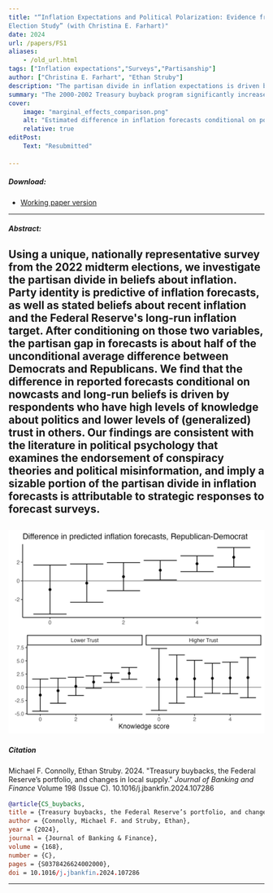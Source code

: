 ```yaml
---
title: "“Inflation Expectations and Political Polarization: Evidence from the Cooperative
Election Study” (with Christina E. Farhart)" 
date: 2024
url: /papers/FS1
aliases: 
    - /old_url.html
tags: ["Inflation expectations","Surveys","Partisanship"]
author: ["Christina E. Farhart", "Ethan Struby"]
description: "The partisan divide in inflation expectations is driven by partisans with high political knowledge" 
summary: "The 2000-2002 Treasury buyback program significantly increased yields of purchased bonds and bonds of similar time to maturity."
cover:
    image: "marginal_effects_comparison.png"
    alt: "Estimated difference in inflation forecasts conditional on political knowledge"
    relative: true
editPost:
    Text: "Resubmitted"

---
```


##### Download:

- [Working paper version](../../static/farhart_struby_CES.pdf)

---

##### Abstract:

Using a unique, nationally representative survey from the 2022 midterm elections, we investigate the partisan divide in beliefs about inflation. Party identity is predictive of inflation forecasts, as well as stated beliefs about recent inflation and the Federal Reserve's long-run inflation target. After conditioning on those two variables, the partisan gap in forecasts is about half of the unconditional average difference between Democrats and Republicans. We find that the difference in reported forecasts conditional on nowcasts and long-run beliefs is driven by respondents who have high levels of knowledge about politics and lower levels of (generalized) trust in others. Our findings are consistent with the literature in political psychology that examines the endorsement of conspiracy theories and political misinformation, and imply a sizable portion of the partisan divide in inflation forecasts is attributable to strategic responses to forecast surveys.
---

![Estimated difference in inflation forecasts conditional on political knowledge](marginal_effects_comparison.png "Estimated difference in inflation forecasts conditional on political knowledge")
---


##### Citation

Michael F. Connolly, Ethan Struby. 2024. "Treasury buybacks, the Federal Reserve’s portfolio, and changes in local supply." *Journal of Banking and Finance* Volume 198 (Issue C). 10.1016/j.jbankfin.2024.107286

```BibTeX
@article{CS_buybacks,
title = {Treasury buybacks, the Federal Reserve’s portfolio, and changes in local supply},
author = {Connolly, Michael F. and Struby, Ethan},
year = {2024},
journal = {Journal of Banking & Finance},
volume = {168},
number = {C},
pages = {S0378426624002000},
doi = 10.1016/j.jbankfin.2024.107286
```

---

